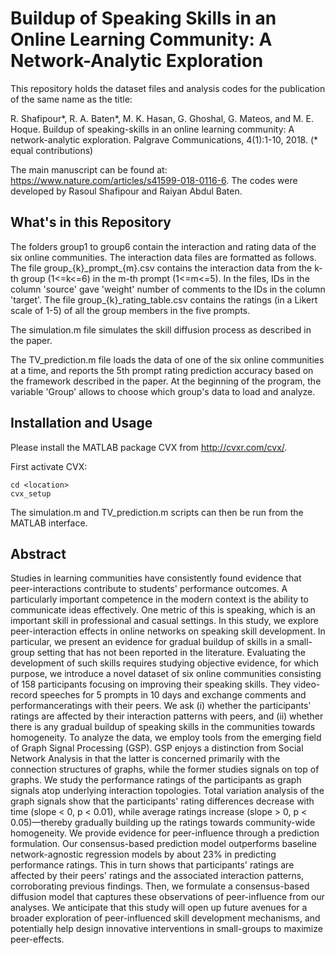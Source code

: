 # Buildup of Speaking Skills in an Online Learning Community: A Network-Analytic Exploration

This repository holds the dataset files and analysis codes for the publication of the same name as the title:

R. Shafipour*, R. A. Baten*, M. K. Hasan, G. Ghoshal, G. Mateos, and M. E. Hoque. Buildup of speaking-skills in an online learning community: A network-analytic exploration. Palgrave Communications, 4(1):1-10, 2018. (* equal contributions)

The main manuscript can be found at: https://www.nature.com/articles/s41599-018-0116-6. The codes were developed by Rasoul Shafipour and Raiyan Abdul Baten.

## What's in this Repository

The folders group1 to group6 contain the interaction and rating data of the six online communities. The interaction data files are formatted as follows. The file group_{k}\_prompt_{m}.csv contains the interaction data from the k-th group (1<=k<=6) in the m-th prompt (1<=m<=5). In the files, IDs in the column 'source' gave 'weight' number of comments to the IDs in the column 'target'. The file group_{k}\_rating_table.csv contains the ratings (in a Likert scale of 1-5) of all the group members in the five prompts.

The simulation.m file simulates the skill diffusion process as described in the paper.

The TV_prediction.m file loads the data of one of the six online communities at a time, and reports the 5th prompt rating prediction accuracy based on the framework described in the paper. At the beginning of the program, the variable 'Group' allows to choose which group's data to load and analyze.

## Installation and Usage

Please install the MATLAB package CVX from http://cvxr.com/cvx/.

First activate CVX:
```
cd <location>
cvx_setup
```

The simulation.m and TV_prediction.m scripts can then be run from the MATLAB interface.

## Abstract

Studies in learning communities have consistently found evidence that peer-interactions contribute to students' performance outcomes. A particularly important competence in the modern context is the ability to communicate ideas effectively. One metric of this is speaking, which is an important skill in professional and casual settings. In this study, we explore peer-interaction effects in online networks on speaking skill development. In particular, we present an evidence for gradual buildup of skills in a small-group setting that has not been reported in the literature. Evaluating the development of such skills requires studying objective evidence, for which purpose, we introduce a novel dataset of six online communities consisting of 158 participants focusing on improving their speaking skills. They video-record speeches for 5 prompts in 10 days and exchange comments and performanceratings with their peers. We ask (i) whether the participants' ratings are affected by their interaction patterns with peers, and (ii) whether there is any gradual buildup of speaking skills in the communities towards homogeneity. To analyze the data, we employ tools from the emerging field of Graph Signal Processing (GSP). GSP enjoys a distinction from Social Network Analysis in that the latter is concerned primarily with the connection structures of graphs, while the former studies signals on top of graphs. We study the performance ratings of the participants as graph signals atop underlying interaction topologies. Total variation analysis of the graph signals show that the participants' rating differences decrease with time (slope < 0, p < 0.01), while average ratings increase (slope > 0, p < 0.05)—thereby gradually building up the ratings towards community-wide homogeneity. We provide evidence for peer-influence through a prediction formulation. Our consensus-based prediction model outperforms baseline network-agnostic regression models by about 23% in predicting performance ratings. This in turn shows that participants' ratings are affected by their peers' ratings and the associated interaction patterns, corroborating previous findings. Then, we formulate a consensus-based diffusion model that captures these observations of peer-influence from our analyses. We anticipate that this study will open up future avenues for a broader exploration of peer-influenced skill development mechanisms, and potentially help design innovative interventions in small-groups to maximize peer-effects.
